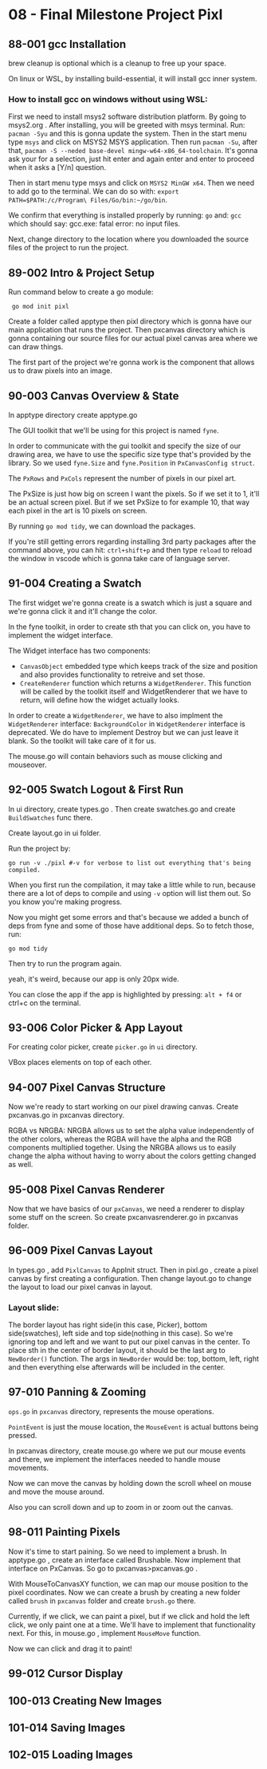 # 08 - Final Milestone Project Pixl

## 88-001 gcc Installation
brew cleanup is optional which is a cleanup to free up your space.

On linux or WSL, by installing build-essential, it will install gcc inner system.

### How to install gcc on windows without using WSL:
First we need to install msys2 software distribution platform. By going to msys2.org . After installing, you will be greeted with msys terminal. Run:
`pacman -Syu` and this is gonna update the system. Then in the start menu type `msys` and click on MSYS2 MSYS application. Then run `pacman -Su`,
after that, `pacman -S --neded base-devel mingw-w64-x86_64-toolchain`. It's gonna ask your for a selection, just hit enter and again enter and enter to proceed
when it asks a [Y/n] question.

Then in start menu type msys and click on `MSYS2 MinGW x64`. Then we need to add go to the terminal. We can do so with:
`export PATH=$PATH:/c/Program\ Files/Go/bin:~/go/bin`.

We confirm that everything is installed properly by running:
`go`
and:
`gcc` which should say: gcc.exe: fatal error: no input files.

Next, change directory to the location where you downloaded the source files of the project to run the project.

## 89-002 Intro & Project Setup
Run command below to create a go module:
```shell
 go mod init pixl
```

Create a folder called apptype then pixl directory which is gonna have our main application that runs the project. Then pxcanvas directory which is gonna containing
our source files for our actual pixel canvas area where we can draw things.

The first part of the project we're gonna work is the component that allows us to draw pixels into an image.

## 90-003 Canvas Overview & State
In apptype directory create apptype.go

The GUI toolkit that we'll be using for this project is named `fyne`.

In order to communicate with the gui toolkit and specify the size of our drawing area, we have to use the specific size type that's provided by the library.
So we used `fyne.Size` and `fyne.Position` in `PxCanvasConfig struct`.

The `PxRows` and `PxCols` represent the number of pixels in our pixel art.

The PxSize is just how big on screen I want the pixels. So if we set it to 1, it'll be an actual screen pixel. But if we set PxSize to for example 10,
that way each pixel in the art is 10 pixels on screen.

By running `go mod tidy`, we can download the packages.

If you're still getting errors regarding installing 3rd party packages after the command above, you can hit: `ctrl+shift+p` and then type `reload` to reload the window
in vscode which is gonna take care of language server.

## 91-004 Creating a Swatch
The first widget we're gonna create is a swatch which is just a square and we're gonna click it and it'll change the color.

In the fyne toolkit, in order to create sth that you can click on, you have to implement the widget interface.

The Widget interface has two components: 
- `CanvasObject` embedded type which keeps track of the size and position and also provides functionality to retreive and set those.
- `CreateRenderer` function which returns a `WidgetRenderer`. This function will be called by the toolkit itself and WidgetRenderer that we have to return,
will define how the widget actually looks.

In order to create a `WidgetRenderer`, we have to also implment the `WidgetRenderer` interface:
`BackgroundColor` in `WidgetRenderer` interface is deprecated. We do have to implement Destroy but we can just leave it blank. So the toolkit will take care of it for us.

The mouse.go will contain behaviors such as mouse clicking and mouseover.



## 92-005 Swatch Logout & First Run
In ui directory, create types.go . Then create swatches.go and create `BuildSwatches` func there.

Create layout.go in ui folder.

Run the project by:
```shell
go run -v ./pixl #-v for verbose to list out everything that's being compiled.
```
When you first run the compilation, it may take a little while to run, because there are a lot of deps to compile and using `-v` option will list them out. So you know
you're making progress.

Now you might get some errors and that's because we added a bunch of deps from fyne and some of those have additional deps. So to fetch those, run:
```shell
go mod tidy
```
Then try to run the program again.

yeah, it's weird, because our app is only 20px wide.

You can close the app if the app is highlighted by pressing: `alt + f4` or ctrl+c on the terminal.

## 93-006 Color Picker & App Layout
For creating color picker, create `picker.go` in `ui` directory.

VBox places elements on top of each other.

## 94-007 Pixel Canvas Structure
Now we're ready to start working on our pixel drawing canvas. Create pxcanvas.go in pxcanvas directory.

RGBA vs NRGBA: NRGBA allows us to set the alpha value independently of the other colors, whereas the RGBA will have the alpha and the RGB components multiplied
together. Using the NRGBA allows us to easily change the alpha without having to worry about the colors getting changed as well.

## 95-008 Pixel Canvas Renderer
Now that we have basics of our `pxCanvas`, we need a renderer to display some stuff on the screen. So create pxcanvasrenderer.go in pxcanvas folder.
## 96-009 Pixel Canvas Layout
In types.go , add `PixlCanvas` to AppInit struct. Then in pixl.go , create a pixel canvas by first creating a configuration. Then change layout.go to 
change the layout to load our pixel canvas in layout.

### Layout slide:
The border layout has right side(in this case, Picker), bottom side(swatches), left side and top side(nothing in this case). So we're ignoring top and left and we want to
put our pixel canvas in the center. To place sth in the center of border layout, it should be the last arg to `NewBorder()` function.
The args in `NewBorder` would be: top, bottom, left, right and then everything else afterwards will be included in the center.

## 97-010 Panning & Zooming
`ops.go` in `pxcanvas` directory, represents the mouse operations.

`PointEvent` is just the mouse location, the `MouseEvent` is actual buttons being pressed. 

In pxcanvas directory, create mouse.go where we put our mouse events and there, we implement the interfaces needed to handle mouse movements.

Now we can move the canvas by holding down the scroll wheel on mouse and move the mouse around.

Also you can scroll down and up to zoom in or zoom out the canvas. 

## 98-011 Painting Pixels
Now it's time to start paining. So we need to implement a brush. In apptype.go , create an interface called Brushable. Now implement that interface on PxCanvas.
So go to pxcanvas>pxcanvas.go .

With MouseToCanvasXY function, we can map our mouse position to the pixel coordinates. Now we can create a brush by creating a new folder called `brush` in `pxcanvas` folder and
create `brush.go` there.

Currently, if we click, we can paint a pixel, but if we click and hold the left click, we only paint one at a time. We'll have to implement that functionality next.
For this, in mouse.go , implement `MouseMove` function.

Now we can click and drag it to paint!

## 99-012 Cursor Display
## 100-013 Creating New Images
## 101-014 Saving Images
## 102-015 Loading Images
